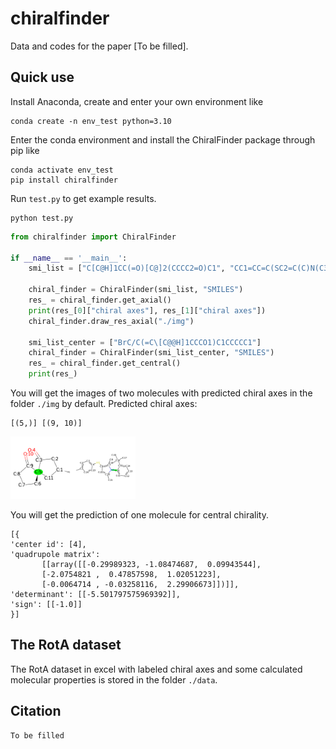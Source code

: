 # chiralfinder

Data and codes for the paper [To be filled].

## Quick use

Install Anaconda, create and enter your own environment like

    conda create -n env_test python=3.10
Enter the conda environment and install the ChiralFinder package through pip like

```
conda activate env_test
pip install chiralfinder
```

Run `test.py` to get example results.

```
python test.py
```

```python
from chiralfinder import ChiralFinder

if __name__ == '__main__':
    smi_list = ["C[C@H]1CC(=O)[C@]2(CCCC2=O)C1", "CC1=CC=C(SC2=C(C)N(C3=CC=CC=C3C(C)(C)C)C(C)=C2)C=C1"]

    chiral_finder = ChiralFinder(smi_list, "SMILES")
    res_ = chiral_finder.get_axial()
    print(res_[0]["chiral axes"], res_[1]["chiral axes"])
    chiral_finder.draw_res_axial("./img")

    smi_list_center = ["BrC/C(=C\[C@@H]1CCCO1)C1CCCCC1"]
    chiral_finder = ChiralFinder(smi_list_center, "SMILES")
    res_ = chiral_finder.get_central()
    print(res_)
```

You will get the images of two molecules with predicted chiral axes in the folder `./img` by default. Predicted chiral axes:

```
[(5,)] [(9, 10)]
```

<img src="./img_axial/0.png" alt="0" style="zoom:20%;" /><img src="./img_axial/1.png" alt="1" style="zoom:20%;" />

You will get the prediction of one molecule for central chirality.

```
[{
'center id': [4], 
'quadrupole matrix': 
       [[array([[-0.29989323, -1.08474687,  0.09943544],
       [-2.0754821 ,  0.47857598,  1.02051223],
       [-0.0064714 , -0.03258116,  2.29906673]])]], 
'determinant': [[-5.501797575969392]], 
'sign': [[-1.0]]
}]
```




## The RotA dataset

The RotA dataset in excel with labeled chiral axes and some calculated molecular properties is stored in the folder `./data`.

## Citation

```
To be filled
```

